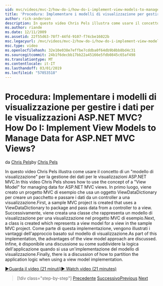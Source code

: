 ```yaml
---
uid: mvc/videos/mvc-2/how-do-i/how-do-i-implement-view-models-to-manage-data-for-aspnet-mvc-views
title: 'Procedura: Implementare i modelli di visualizzazione per gestire i dati per le visualizzazioni ASP.NET MVC? | Microsoft Docs'
author: rick-anderson
description: In questo video Chris Pels illustra come usare il concetto di una &quot;modello di visualizzazione&quot; per la gestione dei dati per le visualizzazioni ASP.NET MVC. Prima di tutto un progetto MVC di esempio è cre...
ms.author: riande
ms.date: 12/11/2009
ms.assetid: 22f55d63-78f7-44fd-9107-f74cbe16022b
msc.legacyurl: /mvc/videos/mvc-2/how-do-i/how-do-i-implement-view-models-to-manage-data-for-aspnet-mvc-views
msc.type: video
ms.openlocfilehash: 32e10e038e7effbe7cddba0f64db9b8bb8bd4c31
ms.sourcegitcommit: 24b1f6decbb17bb22a45166e5fdb0845c65af498
ms.translationtype: MT
ms.contentlocale: it-IT
ms.lasthandoff: 03/01/2019
ms.locfileid: "57053518"
---
```

<a name="how-do-i-implement-view--models-to-manage-data-for-aspnet-mvc-views"></a><span data-ttu-id="dc445-105">Procedura: Implementare i modelli di visualizzazione per gestire i dati per le visualizzazioni ASP.NET MVC?</span><span class="sxs-lookup"><span data-stu-id="dc445-105">How Do I: Implement View  Models to Manage Data for ASP.NET MVC Views?</span></span>
====================
<span data-ttu-id="dc445-106">da [Chris Pels](https://twitter.com/chrispels)</span><span class="sxs-lookup"><span data-stu-id="dc445-106">by [Chris Pels](https://twitter.com/chrispels)</span></span>

<span data-ttu-id="dc445-107">In questo video Chris Pels illustra come usare il concetto di un "modello di visualizzazione" per la gestione dei dati per le visualizzazioni ASP.NET MVC.</span><span class="sxs-lookup"><span data-stu-id="dc445-107">In this video Chris Pels shows how to use the concept of a "View Model" for managing data for ASP.NET MVC views.</span></span> <span data-ttu-id="dc445-108">In primo luogo, viene creato un progetto MVC di esempio che usa un oggetto ViewDataDictionary per creare un pacchetto e passare i dati da un controller a una visualizzazione.</span><span class="sxs-lookup"><span data-stu-id="dc445-108">First, a sample MVC project is created that uses a ViewDataDictionary to package and pass data from a controller to a view.</span></span> <span data-ttu-id="dc445-109">Successivamente, viene creata una classe che rappresenta un modello di visualizzazione per una visualizzazione nel progetto MVC di esempio.</span><span class="sxs-lookup"><span data-stu-id="dc445-109">Next, a class is created which represents a view model for a view in the sample MVC project.</span></span> <span data-ttu-id="dc445-110">Come parte di questa implementazione, vengono illustrati i vantaggi dell'approccio basato sul modello di visualizzazione.</span><span class="sxs-lookup"><span data-stu-id="dc445-110">As part of this implementation, the advantages of the view model approach are discussed.</span></span> <span data-ttu-id="dc445-111">Infine, è disponibile una discussione su come suddividere la logica dell'applicazione quando si usa un'implementazione del modello di visualizzazione.</span><span class="sxs-lookup"><span data-stu-id="dc445-111">Finally, there is a discussion of how to partition the application logic when using a view model implementation.</span></span>

[<span data-ttu-id="dc445-112">&#9654;Guarda il video (21 minuti)</span><span class="sxs-lookup"><span data-stu-id="dc445-112">&#9654; Watch video (21 minutes)</span></span>](https://channel9.msdn.com/Blogs/ASP-NET-Site-Videos/how-do-i-implement-view-models-to-manage-data-for-aspnet-mvc-views)

> [!div class="step-by-step"]
> <span data-ttu-id="dc445-113">[Precedente](how-do-i-work-with-data-in-aspnet-mvc-partial-views.md)
> [Successivo](how-do-i-create-a-custom-html-helper-for-an-mvc-application.md)</span><span class="sxs-lookup"><span data-stu-id="dc445-113">[Previous](how-do-i-work-with-data-in-aspnet-mvc-partial-views.md)
[Next](how-do-i-create-a-custom-html-helper-for-an-mvc-application.md)</span></span>
